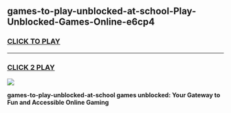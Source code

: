 
## games-to-play-unblocked-at-school-Play-Unblocked-Games-Online-e6cp4
<h3>
<a href="https://premium76.site?title=games-to-play-unblocked-at-school&ref=25A">CLICK TO PLAY</a></h3>
<hr>

<h3>
<a href="https://premium76.site?title=games-to-play-unblocked-at-school&ref=25A">CLICK 2 PLAY</a>
  
</h3>

<a href="https://premium76.site?title=games-to-play-unblocked-at-school&ref=25A"><img src="https://clearcache.store/games.png"></a>


**games-to-play-unblocked-at-school games unblocked: Your Gateway to Fun and Accessible Online Gaming**

